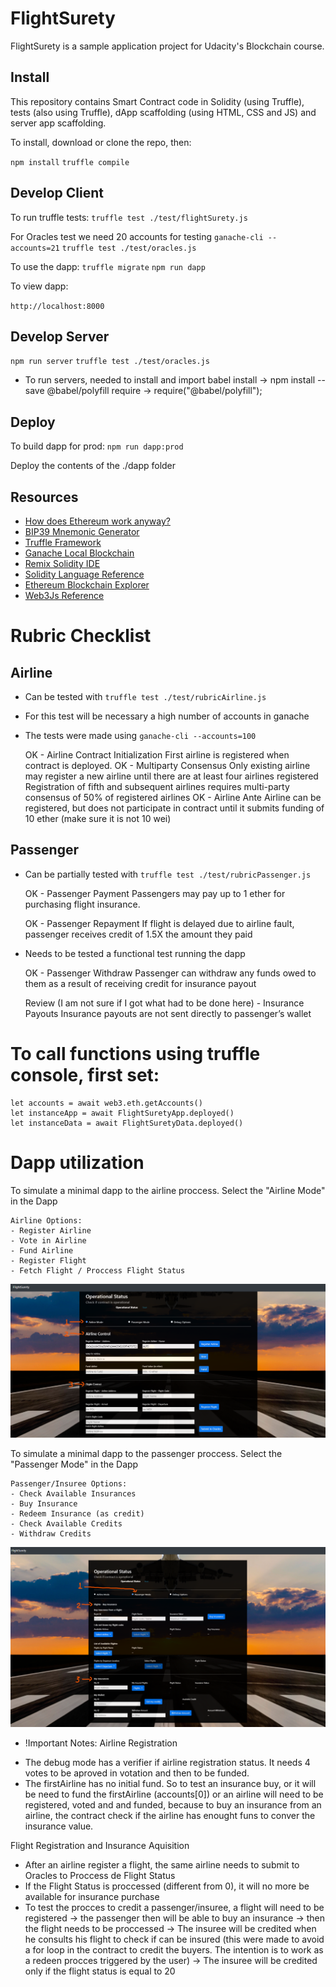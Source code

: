 # FlightSurety

FlightSurety is a sample application project for Udacity's Blockchain course.

## Install

This repository contains Smart Contract code in Solidity (using Truffle), tests (also using Truffle), dApp scaffolding (using HTML, CSS and JS) and server app scaffolding.

To install, download or clone the repo, then:

`npm install`
`truffle compile`

## Develop Client

To run truffle tests:
`truffle test ./test/flightSurety.js`

For Oracles test we need 20 accounts for testing
`ganache-cli --accounts=21`
`truffle test ./test/oracles.js`

To use the dapp:
`truffle migrate`
`npm run dapp`

To view dapp:

`http://localhost:8000`

## Develop Server

`npm run server`
`truffle test ./test/oracles.js`

* To run servers, needed to install and import babel
install -> npm install --save @babel/polyfill
require -> require("@babel/polyfill");

## Deploy

To build dapp for prod:
`npm run dapp:prod`

Deploy the contents of the ./dapp folder


## Resources

* [How does Ethereum work anyway?](https://medium.com/@preethikasireddy/how-does-ethereum-work-anyway-22d1df506369)
* [BIP39 Mnemonic Generator](https://iancoleman.io/bip39/)
* [Truffle Framework](http://truffleframework.com/)
* [Ganache Local Blockchain](http://truffleframework.com/ganache/)
* [Remix Solidity IDE](https://remix.ethereum.org/)
* [Solidity Language Reference](http://solidity.readthedocs.io/en/v0.4.24/)
* [Ethereum Blockchain Explorer](https://etherscan.io/)
* [Web3Js Reference](https://github.com/ethereum/wiki/wiki/JavaScript-API)

# Rubric Checklist 

## Airline

* Can be tested with `truffle test ./test/rubricAirline.js`
*   For this test will be necessary a high number of accounts in ganache
*   The tests were made using `ganache-cli --accounts=100` 

    OK - Airline Contract Initialization
        First airline is registered when contract is deployed.
    OK - Multiparty Consensus 
        Only existing airline may register a new airline until there are at least four airlines registered
        Registration of fifth and subsequent airlines requires multi-party consensus of 50% of registered airlines
    OK - Airline Ante
        Airline can be registered, but does not participate in contract until it submits funding of 10 ether (make sure it is not 10 wei)

## Passenger   
* Can be partially tested with `truffle test ./test/rubricPassenger.js`

    OK - Passenger Payment
    Passengers may pay up to 1 ether for purchasing flight insurance.

    OK - Passenger Repayment
    If flight is delayed due to airline fault, passenger receives credit of 1.5X the amount they paid

* Needs to be tested a functional test running the dapp
    
    OK - Passenger Withdraw
    Passenger can withdraw any funds owed to them as a result of receiving credit for insurance payout

    Review (I am not sure if I got what had to be done here) - Insurance Payouts
    Insurance payouts are not sent directly to passenger’s wallet

# To call functions using truffle console, first set:
    let accounts = await web3.eth.getAccounts()
    let instanceApp = await FlightSuretyApp.deployed()
    let instanceData = await FlightSuretyData.deployed()

# Dapp utilization

To simulate a minimal dapp to the airline proccess. Select the "Airline Mode" in the Dapp

    Airline Options:
    - Register Airline
    - Vote in Airline
    - Fund Airline
    - Register Flight
    - Fetch Flight / Proccess Flight Status

![Alt text](img/airline.png?raw=true "Airline Options")

To simulate a minimal dapp to the passenger proccess. Select the "Passenger Mode" in the Dapp

    Passenger/Insuree Options:
    - Check Available Insurances
    - Buy Insurance
    - Redeem Insurance (as credit)
    - Check Available Credits
    - Withdraw Credits

![Alt text](img/passenger.png?raw=true "Passenger Options")

* !Important Notes:
Airline Registration
- The debug mode has a verifier if airline registration status. It needs 4 votes to be aproved in votation and then to be funded.
- The firstAirline has no initial fund. So to test an insurance buy, or it will be need to fund the firstAirline (accounts[0]) or an airline will need to be registered, voted and and funded, because to buy an insurance from an airline, the contract check if the airline has enought funs to conver the insurance value.

Flight Registration and Insurance Aquisition
- After an airline register a flight, the same airline needs to submit to Oracles to Proccess de Flight Status
- If the Flight Status is proccessed (different from 0), it will no more be available for insurance purchase
- To test the procces to credit a passenger/insuree, a flight will need to be registered -> the passenger then will be able to buy an insurance -> then the flight needs to be proccessed -> The insuree will be credited when he consults his flight to check if can be insured (this were made to avoid a for loop in the contract to credit the buyers. The intention is to work as a redeen procces triggered by the user) -> The insuree will be credited only if the flight status is equal to 20





